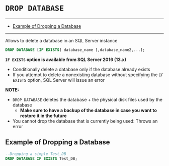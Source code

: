 # `DROP DATABASE`

---

- [Example of Dropping a Database](#example-of-dropping-a-database)

---

Allows to delete a database in an SQL Server instance

```sql
DROP DATABASE [IF EXISTS] database_name [,database_name2,...];
```

**`IF EXISTS` option is available from SQL Server 2016 (13.x)**

- Conditionally delete a database only if the database already exists
- If you attempt to delete a nonexisting database without specifying the `IF EXISTS` option, SQL Server will issue an error

**NOTE:**

- `DROP DATABASE` deletes the database + the physical disk files used by the database
  - **Make sure to have a backup of the database in case you want to restore it in the future**
- You cannot drop the database that is currently being used: Throws an error

## Example of Dropping a Database

```sql
--Dropping a simple Test_DB
DROP DATABASE IF EXISTS Test_DB;
```
